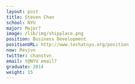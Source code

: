 ```yaml
---
layout: post
title: Steven Chan
school: NYU
major: Major?
image: /lib/img/shipplace.png
position: Business Development
positionURL: http://www.techatnyu.org/position
now: Revivn
twitter: chanstvn
email: t@NYU email?
graduate: 2014
weight: 15
---
```

